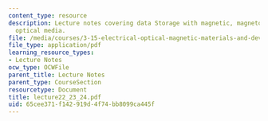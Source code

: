 ```yaml
---
content_type: resource
description: Lecture notes covering data Storage with magnetic, magnetooptical, and
  optical media.
file: /media/courses/3-15-electrical-optical-magnetic-materials-and-devices-fall-2006/65cee371f142919d4f74bb8099ca445f_lecture22_23_24.pdf
file_type: application/pdf
learning_resource_types:
- Lecture Notes
ocw_type: OCWFile
parent_title: Lecture Notes
parent_type: CourseSection
resourcetype: Document
title: lecture22_23_24.pdf
uid: 65cee371-f142-919d-4f74-bb8099ca445f
---
```

